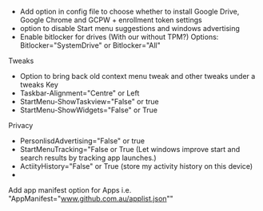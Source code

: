 - Add option in config file to choose whether to install Google Drive, Google Chrome and GCPW + enrollment token settings
- option to disable Start menu suggestions and windows advertising
- Enable bitlocker for drives (With our without TPM?) Options: Bitlocker="SystemDrive" or Bitlocker="All"

Tweaks
- Option to bring back old context menu tweak and other tweaks under a tweaks Key
- Taskbar-Alignment="Centre" or Left
- StartMenu-ShowTaskview="False" or true
- StartMenu-ShowWidgets="False" or True

Privacy
- PersonlisdAdvertising="False" or true
- StartMenuTracking="False or True (Let windows improve start and search results by tracking app launches.)
- ActiityHistory="False" or True (store my activity history on this device)
-



Add app manifest option for Apps i.e. "AppManifest="www.github.com.au/applist.json""